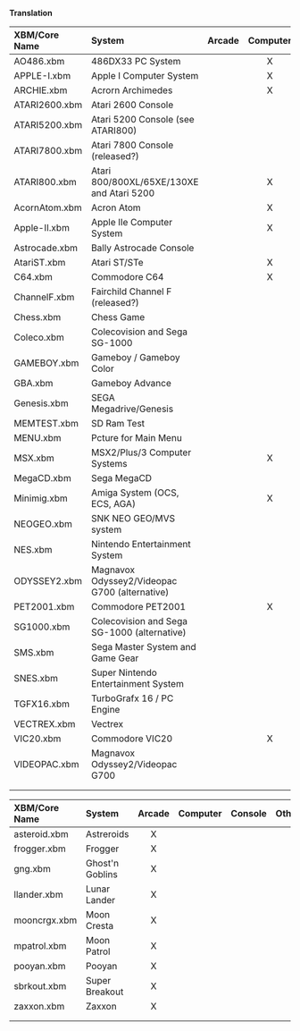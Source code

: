 **Translation**  
  
| XBM/Core Name | System | Arcade | Computer | Console | Other | Utility |
| :--- | :--- | :---: | :---: | :---: | :---: | :---: |
| AO486.xbm | 486DX33 PC System |  | X |  |  |  |
| APPLE-I.xbm | Apple I Computer System|  | X |  |  |  |
| ARCHIE.xbm | Acrorn Archimedes | | X |  |  |  |
| ATARI2600.xbm | Atari 2600 Console |  |  | X |  |  |
| ATARI5200.xbm | Atari 5200 Console (see ATARI800) |  |  | X |  |  |
| ATARI7800.xbm | Atari 7800 Console (released?) |  |  | X |  |  |
| ATARI800.xbm | Atari 800/800XL/65XE/130XE and Atari 5200 |  | X | X |  |  |
| AcornAtom.xbm  | Acron Atom |  | X |  |  |  |
| Apple-II.xbm | Apple IIe Computer System |  | X |  |  |  |
| Astrocade.xbm | Bally Astrocade Console |  |  | X |  |  |
| AtariST.xbm | Atari ST/STe |  | X |  |  |  |
| C64.xbm  | Commodore C64 |  | X |  |  |  |
| ChannelF.xbm | Fairchild Channel F (released?) |  |  | X |  |  |
| Chess.xbm | Chess Game |  |  |  | X |  |
| Coleco.xbm | Colecovision and Sega SG-1000 |  |  | X |  |  |
| GAMEBOY.xbm | Gameboy / Gameboy Color |  |  | X |  |  |
| GBA.xbm  | Gameboy Advance |  |  | X |  |  |
| Genesis.xbm | SEGA Megadrive/Genesis |  |  | X |  |  |
| MEMTEST.xbm | SD Ram Test |  |  |  |  | X |
| MENU.xbm | Pcture for Main Menu |  |  |  |  |  |
| MSX.xbm | MSX2/Plus/3 Computer Systems |  | X |  |  |  |
| MegaCD.xbm | Sega MegaCD |  |  | X |  |  |
| Minimig.xbm | Amiga System (OCS, ECS, AGA) |  | X |  |  |  |
| NEOGEO.xbm | SNK NEO GEO/MVS system |  |  | X |  |  |
| NES.xbm | Nintendo Entertainment System |  |  | X |  |  |
| ODYSSEY2.xbm | Magnavox Odyssey2/Videopac G700 (alternative) |  |  | X |  |  |
| PET2001.xbm  | Commodore PET2001 |  | X |  |  |  |
| SG1000.xbm | Colecovision and Sega SG-1000 (alternative) |  |  | X |  |  |
| SMS.xbm  | Sega Master System and Game Gear |  |  | X |  |  |
| SNES.xbm | Super Nintendo Entertainment System |  |  | X |  |  |
| TGFX16.xbm | TurboGrafx 16 / PC Engine |  |  | X |  |  |
| VECTREX.xbm | Vectrex |  |  | X |  |  |
| VIC20.xbm  | Commodore VIC20 |  | X |  |  |  |
| VIDEOPAC.xbm | Magnavox Odyssey2/Videopac G700 |  |  |  |  |  |
|  |  |  |  |  |  |  |
|  |  |  |  |  |  |  |
  
| XBM/Core Name | System | Arcade | Computer | Console | Other | Utility |
| :--- | :--- | :---: | :---: | :---: | :---: | :---: |
| asteroid.xbm | Astreroids | X |  |  |  |  |
| frogger.xbm  | Frogger | X |  |  |  |  |
| gng.xbm | Ghost'n Goblins | X |  |  |  |  |
| llander.xbm | Lunar Lander | X |  |  |  |  |
| mooncrgx.xbm | Moon Cresta | X |  |  |  |  |
| mpatrol.xbm | Moon Patrol | X |  |  |  |  |
| pooyan.xbm  | Pooyan | X |  |  |  |  |
| sbrkout.xbm  | Super Breakout | X |  |  |  |  |
| zaxxon.xbm | Zaxxon | X |  |  |  |  |
|  |  |  |  |  |  |  |
|  |  |  |  |  |  |  |
